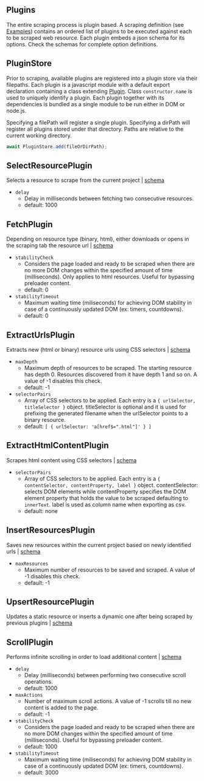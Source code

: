## Plugins

The entire scraping process is plugin based. A scraping definition (see [Examples](../../examples/README.md)) contains an ordered list of plugins to be executed against each to be scraped web resource. Each plugin embeds a json schema for its options. Check the schemas for complete option definitions.

## PluginStore 
Prior to scraping, available plugins are registered into a plugin store via their filepaths. Each plugin is a javascript module with a default export declaration containing a class extending [Plugin](./plugin.ts). Class `constructor.name` is used to uniquely identify a plugin. Each plugin together with its dependencies is bundled as a single module to be run either in DOM or node.js.

Specifying a filePath will register a single plugin. Specifying a dirPath will register all plugins stored under that directory. Paths are relative to the current working directory.
```js
await PluginStore.add(fileOrDirPath);
```

## SelectResourcePlugin
Selects a resource to scrape from the current project | [schema](./default/SelectResourcePlugin.ts)
- `delay`
  - Delay in milliseconds between fetching two consecutive resources.
  - default: 1000


## FetchPlugin
Depending on resource type (binary, html), either downloads or opens in the scraping tab the resource url | [schema](./default/FetchPlugin.ts)
- `stabilityCheck`
  - Considers the page loaded and ready to be scraped when there are no more DOM changes within the specified amount of time (milliseconds). Only applies to html resources. Useful for bypassing preloader content.
  - default: 0
- `stabilityTimeout`
  - Maximum waiting time (miliseconds) for achieving DOM stability in case of a continuously updated DOM (ex: timers, countdowns).
  - default: 0

## ExtractUrlsPlugin
Extracts new (html or binary) resource urls using CSS selectors | [schema](./default/ExtractUrlsPlugin.ts)
- `maxDepth`
  - Maximum depth of resources to be scraped. The starting resource has depth 0. Resources discovered from it have depth 1 and so on. A value of -1 disables this check.
  - default: -1
- `selectorPairs`
  - Array of CSS selectors to be applied. Each entry is a `{ urlSelector, titleSelector }` object. titleSelector is optional and it is used for prefixing the generated filename when the urlSelector points to a binary resource.
  - default: `[ { urlSelector: 'a[href$=".html"]' } ]`

## ExtractHtmlContentPlugin
Scrapes html content using CSS selectors | [schema](./default/ExtractHtmlContentPlugin.ts)
- `selectorPairs`
  - Array of CSS selectors to be applied. Each entry is a `{ contentSelector, contentProperty, label }` object. contentSelector: selects DOM elements while contentProperty specifies the DOM element property that holds the value to be scraped defaulting to `innerText`. label is used as column name when exporting as csv.
  - default: none

## InsertResourcesPlugin
Saves new resources within the current project based on newly identified urls | [schema](./default/InsertResourcesPlugin.ts)
- `maxResources`
  - Maximum number of resources to be saved and scraped. A value of -1 disables this check.
  - default: -1

## UpsertResourcePlugin
Updates a static resource or inserts a dynamic one after being scraped by previous plugins | [schema](./default/UpsertResourcePlugin.ts)

## ScrollPlugin
Performs infinite scrolling in order to load additional content | [schema](./default/ScrollPlugin.ts)
- `delay`
  - Delay (milliseconds) between performing two consecutive scroll operations.
  - default: 1000
- `maxActions`
  - Number of maximum scroll actions. A value of -1 scrolls till no new content is added to the page.
  - default: -1
- `stabilityCheck`
  - Considers the page loaded and ready to be scraped when there are no more DOM changes within the specified amount of time (milliseconds). Useful for bypassing preloader content.
  - default: 1000
- `stabilityTimeout`
  - Maximum waiting time (miliseconds) for achieving DOM stability in case of a continuously updated DOM (ex: timers, countdowns).
  - default: 3000
